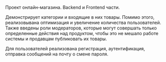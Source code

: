 Проект онлайн-магазина. Backend и Frontend части.
 

Демонстрирует категории и входящие в них товары. 
Помимо этого, реализовывана оптимизация и увеличение количества пользователей. 
Также введены роли модераторов, которые могут совершать только определенные действия над продуктом, чтобы это не мешало работе системы и продавцам публиковать их товары.

Для пользователей реализована регистрация, аутентификация, отправка сообщений на почту о смене пароля.
